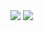 <img src=(https://user-images.githubusercontent.com/101512273/209422639-e0b22e6b-7805-465d-8d56-d1af94ba95c9.png)/>

<img src=(https://user-images.githubusercontent.com/101512273/209422643-98c198f4-9972-4495-b493-79ce65ecd37d.png)/>
